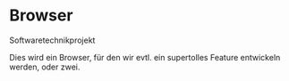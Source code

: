 # Browser
Softwaretechnikprojekt

Dies wird ein Browser, für den wir evtl. ein supertolles Feature entwickeln werden, oder zwei.
